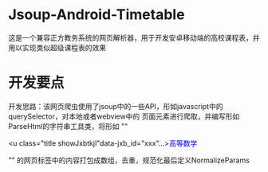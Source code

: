 # Jsoup-Android-Timetable
这是一个兼容正方教务系统的网页解析器，用于开发安卓移动端的高校课程表，并用以实现类似超级课程表的效果
# 开发要点
开发思路：该网页爬虫使用了jsoup中的一些API，形如javascript中的querySelector，对本地或者webview中的
页面元素进行爬取，并编写形如ParseHtml的字符串工具类，将形如
""<p><u class="title showJxbtkjl"data-jxb_id="xxx"...><font color="blue">高等数学</font></u></p>""
的网页标签中的内容打包成数组，去重，规范化最后定义NormalizeParams
